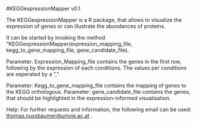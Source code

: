 #KEGGexpressionMapper v0.1

The KEGGexpressionMapper is a R package, that allows to visualize the expression of genes or can illustrate the abundances of proteins. 

It can be started by invoking the method “KEGGexpressionMapper(expression_mapping_file, kegg_to_gene_mapping_file, gene_candidate_file).

Parameter: Expression_Mapping_file contains the genes in the first row, following by the expression of each conditions. The values per conditions are seperated by a “,”.

Parameter: Kegg_to_gene_mapping_file contains the mapping of genes to the KEGG orthologous.
Parameter: gene_candidate_file contains the genes, that should be highlighted in the expression-informed visualisation.

Help:
For further requests and information, the following email can be used: thomas.nussbaumer@univie.ac.at .



